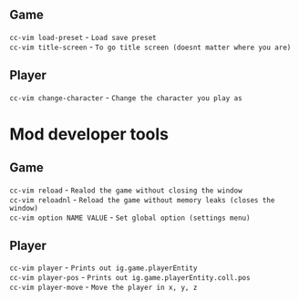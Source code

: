 ## Game
`cc-vim load-preset` - `Load save preset`  
`cc-vim title-screen` - `To go title screen (doesnt matter where you are)`  

## Player
`cc-vim change-character` - `Change the character you play as`  

# Mod developer tools
## Game
`cc-vim reload` - `Realod the game without closing the window`  
`cc-vim reloadnl` - `Reload the game without memory leaks (closes the window)`  
`cc-vim option NAME VALUE` - `Set global option (settings menu)`

## Player
`cc-vim player` - `Prints out ig.game.playerEntity`  
`cc-vim player-pos` - `Prints out ig.game.playerEntity.coll.pos`  
`cc-vim player-move` - `Move the player in x, y, z`  
